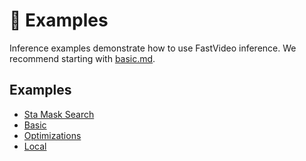 # 🚀 Examples

Inference examples demonstrate how to use FastVideo inference. We recommend starting with [basic.md](basic.md).

## Examples

- [Sta Mask Search](sta_mask_search.md)
- [Basic](basic.md)
- [Optimizations](optimizations.md)
- [Local](local.md)

